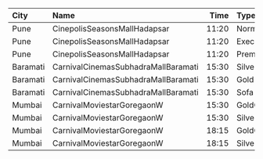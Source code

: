 | City     | Name                                |  Time | Type          | Price | Capacity | Booked |
| :------- | :---------------------------------- | ----: | :------------ | ----: | -------: | -----: |
| Pune     | CinepolisSeasonsMallHadapsar        | 11:20 | Normal        |  110₹ |       11 |      0 |
| Pune     | CinepolisSeasonsMallHadapsar        | 11:20 | Executive     |  110₹ |       34 |      0 |
| Pune     | CinepolisSeasonsMallHadapsar        | 11:20 | Premium       |  110₹ |       20 |      0 |
| Baramati | CarnivalCinemasSubhadraMallBaramati | 15:30 | Silver        |  150₹ |       42 |     21 |
| Baramati | CarnivalCinemasSubhadraMallBaramati | 15:30 | Gold          |  150₹ |      128 |     64 |
| Baramati | CarnivalCinemasSubhadraMallBaramati | 15:30 | Sofa          |  180₹ |       17 |      9 |
| Mumbai   | CarnivalMoviestarGoregaonW          | 15:30 | GoldOffline   |  110₹ |       23 |      4 |
| Mumbai   | CarnivalMoviestarGoregaonW          | 15:30 | SilverOffline |  110₹ |       13 |      0 |
| Mumbai   | CarnivalMoviestarGoregaonW          | 18:15 | GoldOffline   |  110₹ |       26 |      2 |
| Mumbai   | CarnivalMoviestarGoregaonW          | 18:15 | SilverOffline |  110₹ |       10 |      0 |